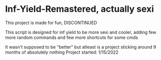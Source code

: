 # Inf-Yield-Remastered, actually sexi
This project is made for fun, DISCONTINUED

This script is designed for inf yield to be more sexi and cooler, adding few more random commands and few more shortcuts for some cmds

It wasn't supposed to be "better" but atleast is a project sticking around 9 months of absolutely nothing
Project started: 1/15/2022
